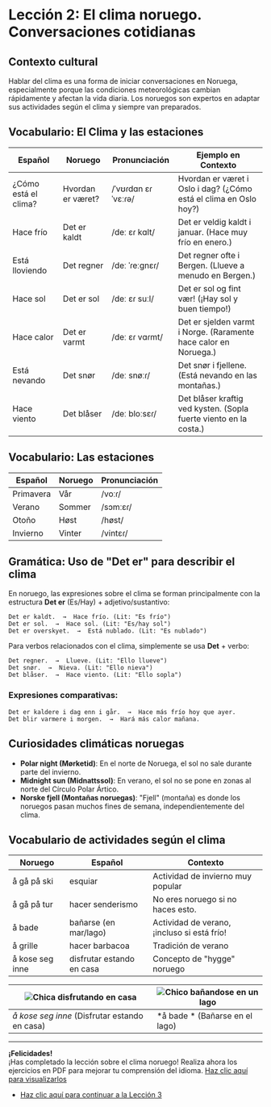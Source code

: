 # Lección 2: El clima noruego. Conversaciones cotidianas

## Contexto cultural
Hablar del clima es una forma de iniciar conversaciones en Noruega, especialmente porque las condiciones meteorológicas cambian rápidamente y afectan la vida diaria. Los noruegos son expertos en adaptar sus actividades según el clima y siempre van preparados.

## Vocabulario: El Clima y las estaciones

| Español              | Noruego               | Pronunciación       | Ejemplo en Contexto                                      |
|----------------------|-----------------------|---------------------|---------------------------------------------------------|
| ¿Cómo está el clima? | Hvordan er været?     | /ˈvʊɾdɑn ɛɾ ˈvɛːɾə/ | Hvordan er været i Oslo i dag? (¿Cómo está el clima en Oslo hoy?) |
| Hace frío            | Det er kaldt          | /deː ɛɾ kɑlt/       | Det er veldig kaldt i januar. (Hace muy frío en enero.) |
| Está lloviendo       | Det regner            | /deː ˈɾeːgnɛɾ/      | Det regner ofte i Bergen. (Llueve a menudo en Bergen.) |
| Hace sol             | Det er sol            | /deː ɛɾ suːl/       | Det er sol og fint vær! (¡Hay sol y buen tiempo!) |
| Hace calor           | Det er varmt          | /deː ɛɾ vɑɾmt/      | Det er sjelden varmt i Norge. (Raramente hace calor en Noruega.) |
| Está nevando         | Det snør              | /deː snøːɾ/         | Det snør i fjellene. (Está nevando en las montañas.) |
| Hace viento          | Det blåser            | /deː bloːsɛɾ/       | Det blåser kraftig ved kysten. (Sopla fuerte viento en la costa.) |

## Vocabulario: Las estaciones

| Español      | Noruego      | Pronunciación |
|--------------|--------------|---------------|
| Primavera    | Vår          | /voːɾ/        |
| Verano       | Sommer       | /sɔmːɛɾ/      |
| Otoño        | Høst         | /høst/        |
| Invierno     | Vinter       | /vintɛɾ/      |

## Gramática: Uso de "Det er" para describir el clima

En noruego, las expresiones sobre el clima se forman principalmente con la estructura **Det er** (Es/Hay) + adjetivo/sustantivo:

```
Det er kaldt.  →  Hace frío. (Lit: "Es frío")
Det er sol.  →  Hace sol. (Lit: "Es/hay sol")
Det er overskyet.  →  Está nublado. (Lit: "Es nublado")
```

Para verbos relacionados con el clima, simplemente se usa **Det** + verbo:

```
Det regner.  →  Llueve. (Lit: "Ello llueve")
Det snør.  →  Nieva. (Lit: "Ello nieva")
Det blåser.  →  Hace viento. (Lit: "Ello sopla")
```

### Expresiones comparativas:

```
Det er kaldere i dag enn i går.  →  Hace más frío hoy que ayer.
Det blir varmere i morgen.  →  Hará más calor mañana.
```

## Curiosidades climáticas noruegas

- **Polar night (Mørketid)**: En el norte de Noruega, el sol no sale durante parte del invierno.
- **Midnight sun (Midnattssol)**: En verano, el sol no se pone en zonas al norte del Círculo Polar Ártico.
- **Norske fjell (Montañas noruegas)**: "Fjell" (montaña) es donde los noruegos pasan muchos fines de semana, independientemente del clima.

## Vocabulario de actividades según el clima

| Noruego             | Español                    | Contexto                                 |
|---------------------|----------------------------|------------------------------------------|
| å gå på ski         | esquiar                    | Actividad de invierno muy popular        |
| å gå på tur         | hacer senderismo           | No eres noruego si no haces esto.     |
| å bade              | bañarse (en mar/lago)      | Actividad de verano, ¡incluso si está frío! |
| å grille            | hacer barbacoa             | Tradición de verano                      |
| å kose seg inne     | disfrutar estando en casa  | Concepto de "hygge" noruego              |

| ![Chica disfrutando en casa](https://i.postimg.cc/25PhBHR1/hygge.jpg) | ![Chico bañandose en un lago](https://i.postimg.cc/28cqZHnC/lago.jpg) |
|--------------------------|--------------------------|
| *å kose seg inne* (Disfrutar estando en casa) | *å bade * (Bañarse en el lago) |

***

**¡Felicidades!**  
¡Has completado la lección sobre el clima noruego! Realiza ahora los ejercicios en PDF para mejorar tu comprensión del idioma. [Haz clic aquí para visualizarlos](../01-leccion2/ejercicios-leccion2.pdf)
- [Haz clic aquí para continuar a la Lección 3](../02-leccion3/leccion3.md)
